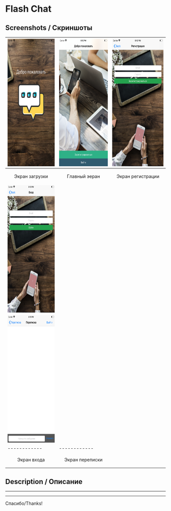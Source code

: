 
# Flash Chat

Screenshots /  Скриншоты
-----------------------------------

| <img height="400" src="https://github.com/muriginvlad/Flash_Chat/raw/master/Screenshots/Screenshot1.png" /> |<img height="400" src="https://github.com/muriginvlad/Flash_Chat/raw/master/Screenshots/Screenshot2.png" /> |<img height="400" src="https://github.com/muriginvlad/Flash_Chat/raw/master/Screenshots/Screenshot3.png" /> |
|------------|------------|------------|
|<p align="center">Экран загрузки</p>|<p align="center">Главный эеран</p>|<p align="center">Экран регистрации</p>|
| <img height="400" src="https://github.com/muriginvlad/Flash_Chat/raw/master/Screenshots/Screenshot4.png" /> |
<img height="400" src="https://github.com/muriginvlad/Flash_Chat/raw/master/Screenshots/Screenshot5.png" /> |
|------------|------------|
|<p align="center">Экран входа </p>|<p align="center">Экран переписки</p>|



Description / Описание 
-----------------------------------


___



___


Спасибо/Thanks!

